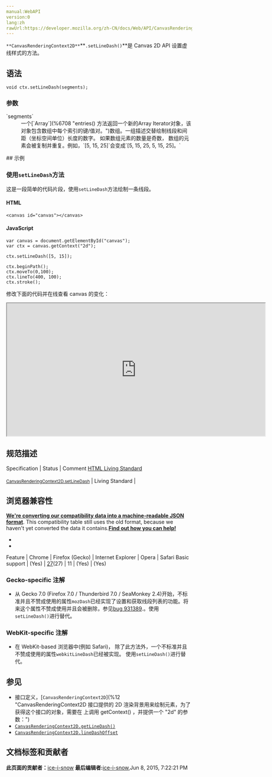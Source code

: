 ```yaml
---
manual:WebAPI
version:0
lang:zh
rawUrl:https://developer.mozilla.org/zh-CN/docs/Web/API/CanvasRenderingContext2D/setLineDash
---
```






`**CanvasRenderingContext2D**`**`.setLineDash()`**是 Canvas 2D API 设置虚线样式的方法。


## 语法<a name="语法"></a>

```
void ctx.setLineDash(segments);

```

### 参数<a name="参数"></a>
<dl><dt id=''>`segments`</dt><dd>一个[`Array`](%6708 "entries() 方法返回一个新的Array Iterator对象，该对象包含数组中每个索引的键/值对。")数组。一组描述交替绘制线段和间距（坐标空间单位）长度的数字。 如果数组元素的数量是奇数， 数组的元素会被复制并重复。例如，`[5, 15, 25]`会变成`[5, 15, 25, 5, 15, 25]。`</dd></dl>
## 示例<a name="示例"></a>

### 使用`setLineDash`方法<a name="使用_setLineDash_方法"></a>


这是一段简单的代码片段，使用`setLineDash`方法绘制一条线段。


#### HTML<a name="HTML"></a>

```
<canvas id="canvas"></canvas>
```

#### JavaScript<a name="JavaScript"></a>

```
var canvas = document.getElementById("canvas");
var ctx = canvas.getContext("2d");

ctx.setLineDash([5, 15]);

ctx.beginPath();
ctx.moveTo(0,100);
ctx.lineTo(400, 100);
ctx.stroke(); 

```


修改下面的代码并在线查看 canvas 的变化：



<iframe src='https://mdn.mozillademos.org/zh-CN/docs/Web/API/CanvasRenderingContext2D/setLineDash$samples/Playable_code?revision=814103' width='700' height='360'></iframe>



## 规范描述<a name="规范描述"></a>
Specification | Status | Comment 
[HTML Living Standard<br></br><small>CanvasRenderingContext2D.setLineDash</small>](%23653 "") | Living Standard |  


## 浏览器兼容性<a name="浏览器兼容性"></a>


**[We&#39;re converting our compatibility data into a machine-readable JSON format](%3344 "")**. This compatibility table still uses the old format, because we haven&#39;t yet converted the data it contains.**[Find out how you can help!](%3392 "")**


* 
* 
Feature | Chrome | Firefox (Gecko) | Internet Explorer | Opera | Safari 
Basic support | (Yes) | [27](%3742 "Released on 2014-02-04.")(27) | 11 | (Yes) | (Yes) 




### Gecko-specific 注解<a name="Gecko-specific_注解"></a>

* 从 Gecko 7.0 (Firefox 7.0 / Thunderbird 7.0 / SeaMonkey 2.4)开始，不标准并且不赞成使用的属性`mozDash`已经实现了设置和获取线段列表的功能。将来这个属性不赞成使用并且会被删除，参见[bug 931389](%23651 "FIXED: Deprecate and remove CanvasRenderingContext2D.mozDash/mozDashOffset").。使用`setLineDash()`进行替代。

### WebKit-specific 注解<a name="WebKit-specific_注解"></a>

* 在 WebKit-based 浏览器中(例如 Safari)， 除了此方法外，一个不标准并且不赞成使用的属性`webkitLineDash`已经被实现。 使用`setLineDash()`进行替代。

## 参见<a name="参见"></a>

* 接口定义，[`CanvasRenderingContext2D`](%12 "CanvasRenderingContext2D 接口提供的 2D 渲染背景用来绘制<canvas>元素，为了获得这个接口的对象，需要在 <canvas> 上调用 getContext() ，并提供一个 "2d" 的参数：")
* [`CanvasRenderingContext2D.getLineDash()`](%242 "CanvasRenderingContext2D.getLineDash() 是 Canvas 2D API 获取当前线段样式的方法。")
* [`CanvasRenderingContext2D.lineDashOffset`](%244 "CanvasRenderingContext2D.lineDashOffset 是 Canvas 2D API 设置虚线偏移量的属性，例如可以实现 “跑马灯“ 的效果。")



## 文档标签和贡献者
**此页面的贡献者：**[ice-i-snow](%4741 "")
**最后编辑者:**[ice-i-snow](%4741 ""),<time>Jun 8, 2015, 7:22:21 PM</time>


